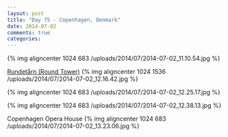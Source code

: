 ```yaml
---
layout: post
title: "Day 75 - Copenhagen, Denmark"
date: 2014-07-02
comments: true
categories: 
---
```

{% img aligncenter 1024 683 /uploads/2014/07/2014-07-02_11.10.54.jpg %}

[Rundetårn (Round Tower)](http://en.wikipedia.org/wiki/Rundetårn)
{% img aligncenter 1024 1536 /uploads/2014/07/2014-07-02_12.16.42.jpg %}

{% img aligncenter 1024 683 /uploads/2014/07/2014-07-02_12.25.17.jpg %}

{% img aligncenter 1024 683 /uploads/2014/07/2014-07-02_12.38.13.jpg %}

Copenhagen Opera House
{% img aligncenter 1024 683 /uploads/2014/07/2014-07-02_13.23.06.jpg %}
